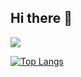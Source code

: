 ## Hi there 👋
<img src="https://capsule-render.vercel.app/api?type=rect&color=black&height=200&section=header&text=Hello!&fontSize=70&fontColor=FF6984&desc=I%20do%20:)&descAlignY=70&descAlign=62&descSize=20&fontAlignY=35&fontAlign=35&fontColor=FF69B4" />

[![Top Langs](https://github-readme-stats.vercel.app/api/top-langs/?username=JINHYEOKKK&layout=compact&langs_count=8&card_width=320&theme=default)](https://github.com/anuraghazra/github-readme-stats)

<!--
**JINHYEOKKK/JINHYEOKKK** is a ✨ _special_ ✨ repository because its `README.md` (this file) appears on your GitHub profile.

Here are some ideas to get you started:

- 🔭 I’m currently working on ...
- 🌱 I’m currently learning ...
- 👯 I’m looking to collaborate on ...
- 🤔 I’m looking for help with ...
- 💬 Ask me about ...
- 📫 How to reach me: ...
- 😄 Pronouns: ...
- ⚡ Fun fact: ...
-->
